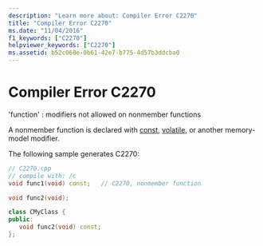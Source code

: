 ```yaml
---
description: "Learn more about: Compiler Error C2270"
title: "Compiler Error C2270"
ms.date: "11/04/2016"
f1_keywords: ["C2270"]
helpviewer_keywords: ["C2270"]
ms.assetid: b52c068e-0b61-42e7-b775-4d57b3ddcba0
---
```

# Compiler Error C2270

'function' : modifiers not allowed on nonmember functions

A nonmember function is declared with [const](../../cpp/const-cpp.md), [volatile](../../cpp/volatile-cpp.md), or another memory-model modifier.

The following sample generates C2270:

```cpp
// C2270.cpp
// compile with: /c
void func1(void) const;   // C2270, nonmember function

void func2(void);

class CMyClass {
public:
   void func2(void) const;
};
```
